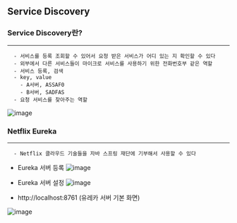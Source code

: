 ## Service Discovery

### Service Discovery란?
-----
```
  - 서비스를 등록 조회할 수 있어서 요청 받은 서비스가 어디 있는 지 확인할 수 있다
  - 외부에서 다른 서비스들이 마이크로 서비스를 사용하기 위한 전화번호부 같은 역할
  - 서비스 등록, 검색
  - key, value
    - A서버, ASSAF0
    - B서버, SADFAS
  - 요청 서비스를 찾아주는 역할
```

![image](https://user-images.githubusercontent.com/76584547/120660538-627d2400-c4c2-11eb-9800-717e1c485f18.png)


### Netflix Eureka
-----
```
  - Netflix 클라우드 기술들을 자바 스프링 재단에 기부해서 사용할 수 있다
```

+ Eureka 서버 등록
![image](https://user-images.githubusercontent.com/76584547/120662335-ff8c8c80-c4c3-11eb-9c9c-853cf45ce508.png)

+ Eureka 서버 설정
![image](https://user-images.githubusercontent.com/76584547/120663605-213a4380-c4c5-11eb-845e-aa6eb92d2bcc.png)



+ http://localhost:8761 (유레카 서버 기본 화면)

![image](https://user-images.githubusercontent.com/76584547/120663536-0ff13700-c4c5-11eb-9161-e3b9261d8183.png)
